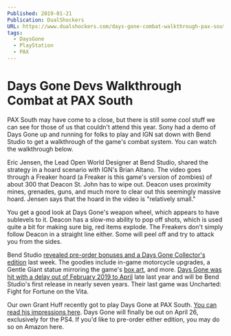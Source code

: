 ```yaml
---
Published: 2019-01-21
Publication: DualShockers
URL: https://www.dualshockers.com/days-gone-combat-walkthrough-pax-south/
tags:
  - DaysGone
  - PlayStation
  - PAX
---
```

# Days Gone Devs Walkthrough Combat at PAX South

PAX South may have come to a close, but there is still some cool stuff we can see for those of us that couldn't attend this year. Sony had a demo of Days Gone up and running for folks to play and IGN sat down with Bend Studio to get a walkthrough of the game's combat system. You can watch the walkthrough below.

Eric Jensen, the Lead Open World Designer at Bend Studio, shared the strategy in a hoard scenario with IGN's Brian Altano. The video goes through a Freaker hoard (a Freaker is this game's version of zombies) of about 300 that Deacon St. John has to wipe out. Deacon uses proximity mines, grenades, guns, and much more to clear out this seemingly massive hoard. Jensen says that the hoard in the video is "relatively small."

You get a good look at Days Gone's weapon wheel, which appears to have sublevels to it. Deacon has a slow-mo ability to pop off shots, which is used quite a bit for making sure big, red items explode. The Freakers don't simply follow Deacon in a straight line either. Some will peel off and try to attack you from the sides.

Bend Studio [revealed pre-order bonuses and a Days Gone Collector's edition](https://www.dualshockers.com/days-gone-collectors-edition-pre-order-bonuses/) last week. The goodies include in-game motorcycle upgrades, a Gentle Giant statue mirroring the game's [box art](https://www.dualshockers.com/days-gone-box-art/), and more. [Days Gone was hit with a delay out of February 2019 to April](https://www.dualshockers.com/days-gone-delay-april-26/) late last year and will be Bend Studio's first release in nearly seven years. Their last game was Uncharted: Fight for Fortune on the Vita.

Our own Grant Huff recently got to play Days Gone at PAX South. [You can read his impressions here](https://www.dualshockers.com/pax-south-2019-day-1-recap/). Days Gone will finally be out on April 26, exclusively for the PS4. If you'd like to pre-order either edition, you may do so on Amazon here.